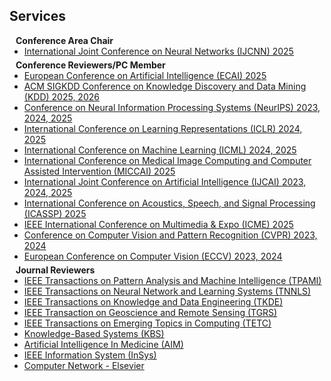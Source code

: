 ## Services

<h4 style="margin:0 10px 0;">Conference Area Chair</h4>

<ul style="margin:0 0 5px;">
  <li><a href="http://cvpr2023.thecvf.com/"><autocolor>International Joint Conference on Neural Networks (IJCNN) 2025</autocolor></a></li>
</ul>


<h4 style="margin:0 10px 0;">Conference Reviewers/PC Member</h4>

<ul style="margin:0 0 5px;">
  <li><a href="http://cvpr2023.thecvf.com/"><autocolor>European Conference on Artificial Intelligence (ECAI) 2025</autocolor></a></li>
  <li><a href="http://cvpr2023.thecvf.com/"><autocolor>ACM SIGKDD Conference on Knowledge Discovery and Data Mining (KDD) 2025, 2026</autocolor></a></li>
  <li><a href="http://cvpr2023.thecvf.com/"><autocolor>Conference on Neural Information Processing Systems (NeurIPS) 2023, 2024, 2025</autocolor></a></li>
  <li><a href="http://iccv2021.thecvf.com/"><autocolor> International Conference on Learning Representations (ICLR) 2024, 2025</autocolor></a></li>
  <li><a href="https://eccv2022.ecva.net/"><autocolor>International Conference on Machine Learning (ICML) 2024, 2025</autocolor></a></li>
  <li><a href="http://cvpr2023.thecvf.com/"><autocolor>International Conference on Medical Image Computing and Computer Assisted Intervention (MICCAI) 2025</autocolor></a></li>
  <li><a href="https://eccv2022.ecva.net/"><autocolor>International Joint Conference on Artificial Intelligence (IJCAI) 2023, 2024, 2025</autocolor></a></li>
  <li><a href="https://eccv2022.ecva.net/"><autocolor>International Conference on Acoustics, Speech, and Signal Processing (ICASSP) 2025</autocolor></a></li>
  <li><a href="https://eccv2022.ecva.net/"><autocolor>IEEE International Conference on Multimedia & Expo (ICME) 2025</autocolor></a></li>
  <li><a href="https://eccv2022.ecva.net/"><autocolor>Conference on Computer Vision and Pattern Recognition (CVPR) 2023, 2024</autocolor></a></li>
  <li><a href="https://eccv2022.ecva.net/"><autocolor>European Conference on Computer Vision (ECCV) 2023, 2024</autocolor></a></li>

</ul>

<h4 style="margin:0 10px 0;">Journal Reviewers</h4>

<ul style="margin:0 0 20px;">
  <li><a href="https://www.computer.org/csdl/journal/tp"><autocolor>IEEE Transactions on Pattern Analysis and Machine Intelligence (TPAMI)</autocolor></a></li>
  <li><a href="https://www.computer.org/csdl/journal/tp"><autocolor>IEEE Transactions on Neural Network and Learning Systems (TNNLS)</autocolor></a></li>
  <li><a href="https://www.computer.org/csdl/journal/tp"><autocolor>IEEE Transactions on Knowledge and Data Engineering (TKDE)</autocolor></a></li>
  <li><a href="https://www.computer.org/csdl/journal/tp"><autocolor>IEEE Transaction on Geoscience and Remote Sensing (TGRS)</autocolor></a></li>
  <li><a href="https://www.computer.org/csdl/journal/tp"><autocolor>IEEE Transactions on Emerging Topics in Computing (TETC)</autocolor></a></li>
  <li><a href="https://www.computer.org/csdl/journal/tp"><autocolor>Knowledge-Based Systems (KBS)</autocolor></a></li>
  <li><a href="https://www.computer.org/csdl/journal/tp"><autocolor>Artificial Intelligence In Medicine (AIM)</autocolor></a></li>
  <li><a href="https://www.computer.org/csdl/journal/tp"><autocolor>IEEE Information System (InSys)</autocolor></a></li>
  <li><a href="https://www.computer.org/csdl/journal/tp"><autocolor>Computer Network - Elsevier</autocolor></a></li>
</ul>